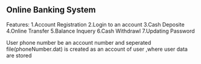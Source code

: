 Online Banking System
-----------------------


Features:
1.Account Registration
2.Login to an account
3.Cash Deposite
4.Online Transfer
5.Balance Inquery
6.Cash Withdrawl
7.Updating Password


User phone number be an account number and seperated file(phoneNumber.dat) is created as an account of user ,where user data are stored 